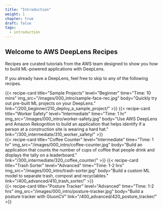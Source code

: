 ```yaml
---
title: "Introduction"
weight: 1
chapter: true
draft: false
tags:
  - introduction
---
```

## Welcome to AWS DeepLens Recipes

Recipes are curated tutorials from the AWS team designed to show you how to build ML-powered applications with DeepLens.

If you already have a DeepLens, feel free to skip to any of the following recipes. 

<div class="card-deck">
{{< recipe-card 
    title="Sample Projects"
    level="Beginner"
    time="Time: 10 mins"
    img_src="/images/000_intro/sample-face-rec.jpg"
    body="Quickly try out pre-built ML projects on your DeepLens."
    link="/200_beginner/210_deploy_a_sample_project/"
    >}}
{{< recipe-card 
    title="Worker Safety"
    level="Intermediate"
    time="Time: 1 hr"
    img_src="/images/000_intro/worker-safety.jpg"
    body="Use AWS DeepLens and Amazon Rekognition to build an application that helps identify if a person at a construction site is wearing a hard hat."
    link="/300_intermediate/310_worker_safety/"
    >}}
</div>
<div class="card-deck">
{{< recipe-card 
    title="Coffee Counter"
    level="Intermediate"
    time="Time: 1 hr"
    img_src="/images/000_intro/coffee-counter.jpg"
    body="Build an application that counts the number of cups of coffee that people drink and displays the tally on a leaderboard."
    link="/300_intermediate/320_coffee_counter/"
    >}}
{{< recipe-card 
    title="Trash Sorter"
    level="Advanced"
    time="Time: 1-2 hrs"
    img_src="/images/000_intro/trash-sorter.jpg"
    body="Build a custom ML model to separate trash, compost and recyclables."
    link="/400_advanced/410_trash_sorter/"
    >}}
</div>
<div class="card-deck">
 {{< recipe-card
    title="Posture Tracker"
    level="Advanced"
    time="Time: 1-2 hrs"
    img_src="/images/000_intro/posture-tracker.jpg"
    body="Build a posture tracker with GluonCV"
    link="/400_advanced/420_posture_tracker/"
    >}}
</div>

